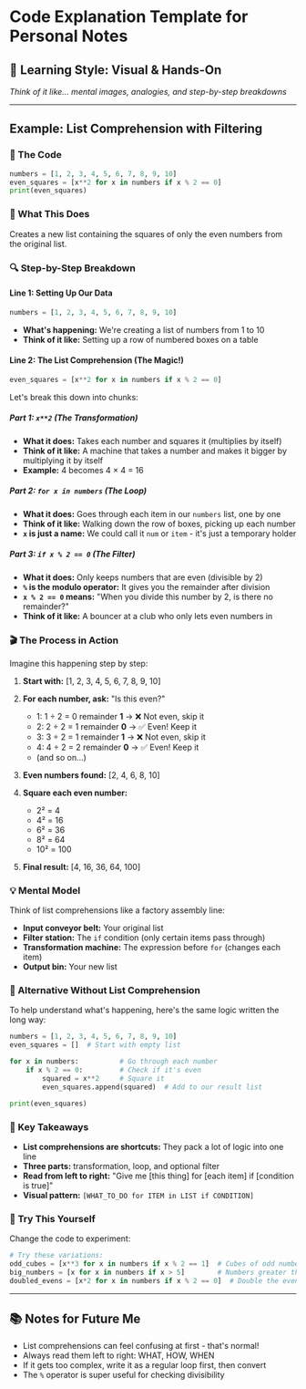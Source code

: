 # Code Explanation Template for Personal Notes

## 🧠 Learning Style: Visual & Hands-On
*Think of it like... mental images, analogies, and step-by-step breakdowns*

---

## Example: List Comprehension with Filtering

### 📝 The Code
```python
numbers = [1, 2, 3, 4, 5, 6, 7, 8, 9, 10]
even_squares = [x**2 for x in numbers if x % 2 == 0]
print(even_squares)
```

### 🎯 What This Does
Creates a new list containing the squares of only the even numbers from the original list.

### 🔍 Step-by-Step Breakdown

#### Line 1: Setting Up Our Data
```python
numbers = [1, 2, 3, 4, 5, 6, 7, 8, 9, 10]
```
- **What's happening:** We're creating a list of numbers from 1 to 10
- **Think of it like:** Setting up a row of numbered boxes on a table

#### Line 2: The List Comprehension (The Magic!)
```python
even_squares = [x**2 for x in numbers if x % 2 == 0]
```

Let's break this down into chunks:

##### Part 1: `x**2` (The Transformation)
- **What it does:** Takes each number and squares it (multiplies by itself)
- **Think of it like:** A machine that takes a number and makes it bigger by multiplying it by itself
- **Example:** 4 becomes 4 × 4 = 16

##### Part 2: `for x in numbers` (The Loop)
- **What it does:** Goes through each item in our `numbers` list, one by one
- **Think of it like:** Walking down the row of boxes, picking up each number
- **`x` is just a name:** We could call it `num` or `item` - it's just a temporary holder

##### Part 3: `if x % 2 == 0` (The Filter)
- **What it does:** Only keeps numbers that are even (divisible by 2)
- **`%` is the modulo operator:** It gives you the remainder after division
- **`x % 2 == 0` means:** "When you divide this number by 2, is there no remainder?"
- **Think of it like:** A bouncer at a club who only lets even numbers in

### 🎬 The Process in Action

Imagine this happening step by step:

1. **Start with:** [1, 2, 3, 4, 5, 6, 7, 8, 9, 10]

2. **For each number, ask:** "Is this even?"
   - 1: 1 ÷ 2 = 0 remainder **1** → ❌ Not even, skip it
   - 2: 2 ÷ 2 = 1 remainder **0** → ✅ Even! Keep it
   - 3: 3 ÷ 2 = 1 remainder **1** → ❌ Not even, skip it
   - 4: 4 ÷ 2 = 2 remainder **0** → ✅ Even! Keep it
   - (and so on...)

3. **Even numbers found:** [2, 4, 6, 8, 10]

4. **Square each even number:**
   - 2² = 4
   - 4² = 16
   - 6² = 36
   - 8² = 64
   - 10² = 100

5. **Final result:** [4, 16, 36, 64, 100]

### 💡 Mental Model
Think of list comprehensions like a factory assembly line:
- **Input conveyor belt:** Your original list
- **Filter station:** The `if` condition (only certain items pass through)
- **Transformation machine:** The expression before `for` (changes each item)
- **Output bin:** Your new list

### 🔄 Alternative Without List Comprehension
To help understand what's happening, here's the same logic written the long way:

```python
numbers = [1, 2, 3, 4, 5, 6, 7, 8, 9, 10]
even_squares = []  # Start with empty list

for x in numbers:          # Go through each number
    if x % 2 == 0:         # Check if it's even
        squared = x**2     # Square it
        even_squares.append(squared)  # Add to our result list

print(even_squares)
```

### 🎯 Key Takeaways
- **List comprehensions are shortcuts:** They pack a lot of logic into one line
- **Three parts:** transformation, loop, and optional filter
- **Read from left to right:** "Give me [this thing] for [each item] if [condition is true]"
- **Visual pattern:** `[WHAT_TO_DO for ITEM in LIST if CONDITION]`

### 🧪 Try This Yourself
Change the code to experiment:
```python
# Try these variations:
odd_cubes = [x**3 for x in numbers if x % 2 == 1]  # Cubes of odd numbers
big_numbers = [x for x in numbers if x > 5]        # Numbers greater than 5
doubled_evens = [x*2 for x in numbers if x % 2 == 0]  # Double the even numbers
```

---

## 📚 Notes for Future Me
- List comprehensions can feel confusing at first - that's normal!
- Always read them left to right: WHAT, HOW, WHEN
- If it gets too complex, write it as a regular loop first, then convert
- The `%` operator is super useful for checking divisibility
